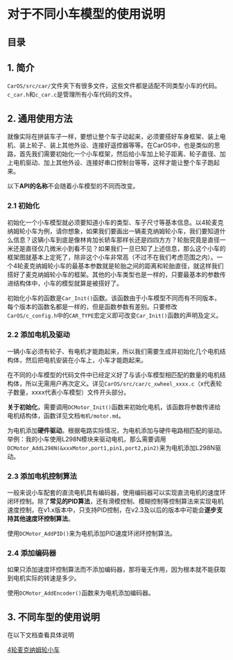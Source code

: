 # 对于不同小车模型的使用说明

## 目录

## 1. 简介

`CarOS/src/car/`文件夹下有很多文件，这些文件都是适配不同类型小车的代码。`c_car.h`和`c_car.c`是管理所有小车代码的文件。

## 2. 通用使用方法

就像实际在拼装车子一样，要想让整个车子动起来，必须要搭好车身框架、装上电机、装上轮子、装上其他外设、连接好遥控器等等。在CarOS中，也是类似的思路，首先我们需要初始化一个小车框架，然后给小车加上轮子距离、轮子直径、加上电机驱动、加上其他外设、连接好串口控制台等等，这样才能让整个车子跑起来。

以下**API的名称**不会随着小车模型的不同而改变。

### 2.1 初始化

初始化一个小车模型就必须要知道小车的类型、车子尺寸等基本信息。以4轮麦克纳姆轮小车为例，请你想象，如果我们要画出一辆麦克纳姆轮小车，我们要知道什么信息？这辆小车到底是像林肯加长轿车那样长还是四四方方？轮胎究竟是直径一米还是直径仅几微米小到看不见？如果我们一旦已知了上述信息，那么这个小车的框架图就基本上定死了，除非这个小车非常高（不过不在我们考虑范围之内）。一个4轮麦克纳姆轮小车的最基本参数就是轮胎之间的距离和轮胎直径，就这样我们搭好了麦克纳姆轮小车的框架。其他的小车类型也是一样的，只要最基本的参数传进结构体中，小车的模型就算是被搭好了。

初始化小车的函数是`Car_Init()`函数。该函数由于小车模型不同而有不同版本，每个版本的函数名都是一样的，但是函数参数有差别。只要修改`CarOS/c_config.h`中的`CAR_TYPE`宏定义即可改变`Car_Init()`函数的声明及定义。

### 2.2 添加电机及驱动

一辆小车必须有轮子、有电机才能跑起来，所以我们需要生成并初始化几个电机结构体，然后把电机安装在小车上，小车才能跑起来。

在不同的小车模型的代码文件中已经定义好了与该小车模型相匹配的数量的电机结构体，所以无需用户再次定义。详见`CarOS/src/car/c_xwheel_xxxx.c`（x代表轮子数量，xxxx代表小车模型）文件开头部分。

**关于初始化**，需要调用`DCMotor_Init()`函数来初始化电机，该函数将参数传递给电机结构体，函数详见文档`电机/motor.md`。

为电机添加**硬件驱动**。根据电路实际情况，为电机添加与硬件电路相匹配的驱动。举例：我的小车使用L298N模块来驱动电机，那么需要调用`DCMotor_AddL298N(&xxxMotor,port1,pin1,port2,pin2)`来为电机添加L298N驱动。

### 2.3 添加电机控制算法

一般来说小车配套的直流电机具有编码器，使用编码器可以实现直流电机的速度环闭环控制。除了**常见的PID算法**，还有滑模控制、模糊控制等控制算法来实现电机速度控制，在v1.x版本中，只支持PID控制，在v2.3及以后的版本中可能会**逐步支持其他速度环控制算法**。

使用`DCMotor_AddPID()`来为电机添加PID速度环闭环控制算法。

### 2.4 添加编码器

如果只添加速度环控制算法而不添加编码器，那将毫无作用，因为根本就不能获取到电机实际的转速是多少。

使用`DCMotor_AddEncoder()`函数来为电机添加编码器。

## 3. 不同车型的使用说明

在以下文档查看具体说明

[4轮麦克纳姆轮小车](https://github.com/Pansamic/CarOS/blob/master/docs/%E8%BD%A6%E4%BD%93/4wheel_mecanum.md)

